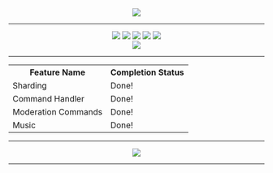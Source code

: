 <!--TODO: Make this look pretty-->
<div align = "center">
  <a href="https://github.com/Comportment/Diax/tree/Diax-Azote"><img src="https://camo.githubusercontent.com/9b15e33b55a4ed6262e395551f5d1172d7da92d8/687474703a2f2f646531322e656e67696e652e666c616d696e67746578742e636f6d2f6e657466752f746d7032383030382f636f6f6c6c6f676f5f636f6d2d32353436363434332e706e67"></a>
  <hr>
  <a href="https://bfnt.io/"><img src = "https://img.shields.io/badge/Supported_By-Blackfields_Network-red.svg?style=plastic"></a>
  <a href="https://github.com/Comportment"><img src="https://img.shields.io/badge/Made_By-Comportment-green.svg?style=plastic"></a>
  <a href="https://github.com/Comportment"><img src="https://img.shields.io/badge/Version_Number-0.0.4-yellow.svg?style=plastic"></a>
  <a href="https://github.com/Truency"><img src="https://img.shields.io/badge/Inspired_By-Nomsy-lightgrey.svg?style=plastic"></a>
  <a href="https://www.patreon.com/Diax"><img src="https://img.shields.io/badge/Donate-Patreon-blue.svg?style=plastic"></a>
  <br>
  <a href="https://discord.gg/c6M8PJZ"><img src="https://discordapp.com/api/guilds/293889712014360586/embed.png"></a>
  <hr />
  <table>
    <tr>
      <th>Feature Name</th>
      <th>Completion Status</th> 
    </tr>
    <tr>
      <td>Sharding</td>
      <td>Done!</td>
    </tr>
    <tr>
      <td>Command Handler</td>
      <td>Done!</td>
    </tr>
    <tr>
      <td>Moderation Commands</td>
      <td>Done!</td>
    </tr>
    <tr>
      <td>Music</td>
      <td>Done!</td> 
    </tr>
  </table>
  <hr />
  <a href="https://chromaryu.net"><img src="https://camo.githubusercontent.com/f6b5ddf0accb05a51ed1b62d11393576ca83ab64/68747470733a2f2f6368726f6d617279752e6e65742f696d616765732f62616e6e6572732f6368726f6d617279757575757575757575752e706e67"></a>
  <br />
  <hr />
</div>
